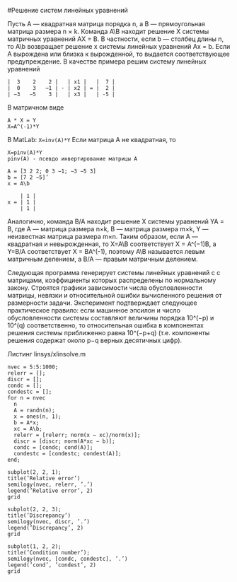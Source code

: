 #Решение систем линейных уравнений

Пусть A — квадратная матрица порядка n, а B — прямоугольная матрица размера n × k. Команда A\B находит решение X системы матричных уравнений AX = B. В частности, если b — столбец длины n, то A\b возвращает решение x системы линейных уравнений Ax = b. Если A вырождена или близка к вырожденной, то выдается соответствующее предупреждение. В качестве примера решим систему линейных уравнений 
```
|  3    2    2 |   | x1 |   |  7 |
|  0    3   −1 | · | x2 | = |  2 |
| −3   −5    3 |   | x3 |   | -5 |
```

В матричном виде
```
A * X = Y
X=A^(-1)*Y
```
В MatLab:  ```X=inv(A)*Y```
Если матрица А не квадратная, то
```
X=pinv(A)*Y
pinv(A) - псевдо инвертирование матрицы А
```

```
A = [3 2 2; 0 3 −1; −3 −5 3] 
b = [7 2 −5]’ 
x = A\b
```
```
    | 1 |
x = | 1 |
    | 1 |
```

Аналогично, команда B/A находит решение X системы уравнений YA = B, где A — матрица размера n×k, B — матрица размера m×k, Y — неизвестная матрица размера m×n. 
Таким образом, если A — квадратная и невырожденная, то X=A\B соответствует X = A^(−1)B, а Y=B/A соответствует X = BA^(-1), поэтому A\B называется левым матричным делением, а B/A — правым матричным делением. 

Следующая программа генерирует системы линейных уравнений с с матрицами, коэффициенты которых распределены по нормальному закону. Строятся графики зависимости числа обусловленности матрицы, невязки и относительной ошибки вычисленного решения от размерности задачи. Эксперимент подтверждает следующее практическое правило: если машинное эпсилон и число обусловленности системы составляют величины порядка 10^(−p) и 10^(q) соответственно, то относительная ошибка в компонентах решения системы приближенно равна 10^(−p+q) (т.е. компоненты решения содержат около p−q верных десятичных цифр). 

Листинг linsys/xlinsolve.m
```
nvec = 5:5:1000; 
relerr = []; 
discr = []; 
condc = []; 
condestc = [];
for n = nvec 
  n
  A = randn(n);
  x = ones(n, 1);
  b = A*x;
  xc = A\b; 
  relerr = [relerr; norm(x − xc)/norm(x)];
  discr = [discr; norm(A*xc − b)];
  condc = [condc; cond(A)]; 
  condestc = [condestc; condest(A)]; 
end;

subplot(2, 2, 1); 
title(’Relative error’) 
semilogy(nvec, relerr, ’.’) 
legend(’Relative error’, 2) 
grid

subplot(2, 2, 3);
title(’Discrepancy’) 
semilogy(nvec, discr, ’.’)
legend(’Discrepancy’, 2)
grid

subplot(1, 2, 2);
title(’Condition number’);
semilogy(nvec, [condc, condestc], ’.’)
legend(’cond’, ’condest’, 2)
grid
```

